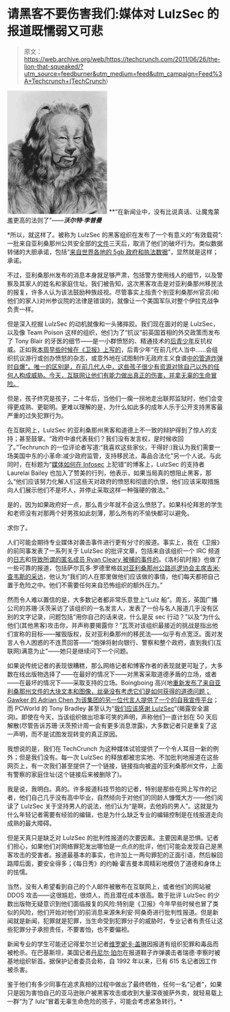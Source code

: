 # 请黑客不要伤害我们:媒体对 LulzSec 的报道既懦弱又可悲

> 原文：<https://web.archive.org/web/https://techcrunch.com/2011/06/26/the-lion-that-squeaked/?utm_source=feedburner&utm_medium=feed&utm_campaign=Feed%3A+Techcrunch+(TechCrunch>)

![](img/fd8580ba2cb3cde680cfddab377ab8d7.png "coward") **“在新闻业中，没有比说真话、让魔鬼蒙羞更高的法则了”——***沃尔特·李普曼*** 

 *所以，就这样了。被称为 LulzSec 的黑客组织在发布了一个有意义的“有效载荷”:一批来自亚利桑那州公共安全部的[文件](https://web.archive.org/web/20230203140743/https://techcrunch.com/2011/06/23/lulzsec-releases-arizona-law-enforcement-data-in-retaliation-for-immigration-law/#comments)三天后，取消了他们的破坏行为。类似数据转储的大胆承诺，包括“[来自世界各地的 5gb 政府和执法数据](https://web.archive.org/web/20230203140743/http://www.npr.org/templates/story/story.php?storyId=137401334)”，显然就是这样；承诺。

不过，亚利桑那州发布的消息本身就足够严肃，包括警方使用线人的细节，以及警察及其家人的姓名和家庭住址。我们被告知，这次黑客攻击是对亚利桑那州移民法的报复，许多人认为该法鼓励种族歧视。尽管事实上指责个别亚利桑那州官员(和他们的家人)对州参议院的法律是错误的，就像让一个美国军队对整个伊拉克战争负责一样。

但是深入挖掘 LulzSec 的动机就像和一头猪摔跤。我们现在面对的是 LulzSec，以及像 Team Poison 这样的组织，他们为了“抗议”前英国首相的外交政策而发布了 Tony Blair 的牙医的细节——是一小群愤怒的、精通技术的[后青少年](https://web.archive.org/web/20230203140743/http://www.urbandictionary.com/define.php?term=Post-Adolescent%20Idealistic%20Phase)反抗权威。正如我[本周早些时候在《卫报》上写的](https://web.archive.org/web/20230203140743/http://www.guardian.co.uk/commentisfree/cifamerica/2011/jun/22/lulzsec-hackers-cia)，后青少年“在前几代人当中……会组织抗议游行或创办愤怒的杂志，或意外地在试图制作无政府主义食谱[中的管道炸弹时自爆”。唯一的区别是，在前几代人中，这些孩子很少有资源对除自己以外的任何人构成威胁。今天，互联网让他们有能力做出真正的伤害，并拿无辜的生命冒险。](https://web.archive.org/web/20230203140743/http://en.wikipedia.org/wiki/The_Anarchist_Cookbook)

但是，孩子终究是孩子，二十年后，当他们一瘸一拐地走出联邦监狱时，他们会变得更成熟、更聪明。更难以理解的是，为什么如此多的成年人乐于公开支持黑客最严重的过失犯罪行为。

在互联网上，LulzSec 的亚利桑那州黑客和道德上不一致的辩护得到了惊人的支持；甚至鼓掌。“政府中谁代表我们？我们没有发言权，是时候收回了。”Techrunch 的一位评论者写道:“我喜欢这些家伙，干得好:)我认为我们需要一场美国中东的小革命:减少政府监管，支持移民法，毒品合法化”另一个人说。与此同时，在标题为“[媒体如何在 Infosec](https://web.archive.org/web/20230203140743/http://howtheygetitwrong.wordpress.com/2011/06/25/why-arresting-lulzsec-wont-change-anything/) 上犯错”的博客上，LulzSec 的支持者 Laurelai Bailey 也加入了赞美的行列，他表示，如果当局真的想阻止黑客，那么“他们应该努力化解人们这些天对政府的愤怒和彻底的仇恨，他们应该采取措施向人们展示他们不是坏人，并停止采取这样一种强硬的做法。”

是的，因为如果政府好一点，那么青少年就不会这么愤怒了。如果科伦拜恩的学生和老师没有对那两个好男孩如此刻薄，那么所有的不愉快都可以避免。

求你了。

人们可能会期待专业媒体对袭击事件进行更有分寸的报道。事实上，我在《卫报》的前同事发表了一系列关于 LulzSec 的批评文章，包括来自该组织一个 IRC 频道的[日志](https://web.archive.org/web/20230203140743/http://www.guardian.co.uk/technology/2011/jun/24/inside-lulzsec-chatroom-logs-hackers)和[导致所谓的匿名成员 Ryan Cleary 被捕的事件的](https://web.archive.org/web/20230203140743/http://www.guardian.co.uk/technology/2011/jun/26/hackers-childish-squabble-raid-scotland-yard)。《洛杉矶时报》也做了一些可靠的报道，包括萨尔瓦多·罗德里格兹[对亚利桑那州公路巡逻协会主席吉米·查韦斯的采访](https://web.archive.org/web/20230203140743/http://latimesblogs.latimes.com/technology/2011/06/azdps.html)，他认为“我们的人在那里做他们应该做的事情，他们每天都把自己置于危险之中。他们不需要任何来自恐怖组织的额外压力。”

然而令人难以置信的是，大多数记者都非常乐意登上“Lulz 船”。周五，英国广播公司的苏珊·沃茨采访了该组织的一名发言人，发表了一份与名人报道几乎没有区别的文字记录，问题包括“用你自己的话来说，什么是反 sec 行动？”以及“为什么他们(其他黑客)攻击你，并声称要揭露你？”瓦茨对该组织最接近的挑战是指出他们宣称的目标——摧毁版权，反对亚利桑那州的移民法——似乎有点宽泛。面对发言人令人困惑的不连贯回答——“炮弹将射向银行、警察和整个政府，直到我们(互联网)满意为止”——她只是继续问下一个问题。

如果说传统记者的表现很糟糕，那么网络记者和博客作者的表现就更可耻了。大多数在线出版物选择了——在最好的情况下——对黑客采取道德矛盾的立场，或者——在最坏的情况下——采取支持的立场。Boingboing 高兴地[重新发布了来自亚利桑那州文件的大块文本和图像，丝毫没有考虑它们是如何获得的道德问题；Gawker 的 Adrian Chen 为该集团的另一位代言人提供了一个](https://web.archive.org/web/20230203140743/http://www.boingboing.net/2011/06/23/breaking-lulzsec-lea.html)[的自我宣传平台](https://web.archive.org/web/20230203140743/http://gawker.com/5814920/worlds-most+wanted-hacker-says-hes-never-felt-safer)；而 PCWorld 的 Tony Bradley 甚至认为“[我们应该感谢 LulzSec](https://web.archive.org/web/20230203140743/http://www.pcworld.com/businesscenter/article/230485/we_owe_lulzsec_a_thank_you.html)”(揭露安全漏洞)。即使在今天，当该组织做出坦率可笑的声明，声称他们一直计划在 50 天后解散(尽管告诉苏珊·沃茨预计周一会有更多消息泄露)，大多数记者只是重复了这一声明，而不是试图发现转变的真正原因。

我想说的是，我们在 TechCrunch 为这种媒体试验提供了一个令人耳目一新的例外；但是我们没有。每一次 LulzSec 的释放都被忠实地、不加批判地报道在这些网页上，有一次我们甚至提供了一个链接，链接指向被盗的亚利桑那州文件，上面有警察的家庭住址(这个链接后来被删除了)。

我是说，我明白。真的。许多报道科技节拍的记者，特别是那些在网上写作的记者，他们自己几乎没有高中毕业，自然倾向于对他们的同龄人慷慨大方——他们阅读了 LulzSec 关于坚持男人的说法，他们认为“是啊，去他妈的男人”。这就是为什么年轻记者需要有经验的编辑，也是为什么缺乏专业的编辑控制是在线报道走向成熟的最大障碍。

但是天真只是缺乏对 LulzSec 的批判性报道的次要因素。主要因素是恐惧。记者们担心，如果他们对网络罪犯发出哪怕是一点点的批评，他们可能会发现自己是黑客攻击的受害者。报道最基本的事实，也许加上一两句罪犯的正面引语，然后躲回路障后面，要安全得多；《每日秀》的约翰·霍吉曼本周精彩地模仿了道德和身体上的怯懦。

当然，没有人希望看到自己的个人邮件被散布在互联网上，或者他们的网站被 DDOS 攻击——这很尴尬，很烦人，而且潜在成本很高。敢于批评 LulzSec 的少数出版物无疑意识到他们面临报复的风险:特别是《卫报》今年早些时候也冒了类似的风险，他们开始对他们的前消息来源朱利安·阿桑奇进行批判性报道。但是新闻就是新闻，犯罪就是犯罪，当生命受到犯罪分子的威胁时，专业记者有责任让这些犯罪分子承担责任，不要害怕，也不要偏袒。

新闻专业的学生可能还记得爱尔兰记者[维罗妮卡·盖琳](https://web.archive.org/web/20230203140743/http://en.wikipedia.org/wiki/Veronica_Guerin)因报道有组织犯罪和毒品而被枪杀。在巴基斯坦，美国记者[丹尼尔·珀尔](https://web.archive.org/web/20230203140743/http://en.wikipedia.org/wiki/Daniel_Pearl)在报道鞋子炸弹袭击者瑞德·李察时被基地组织斩首。据保护记者委员会称，自 1992 年以来，已有 615 名记者因工作被杀害。

鉴于他们有多少同事在追求真相的过程中做出了最终牺牲，任何一名“记者”，如果只是因为害怕自己的亚马逊账户被黑客攻击或收到大量深夜披萨外卖，就轻易载上一群“为了 lulz”冒着无辜生命危险的孩子，可能会考虑紧急转行。*
